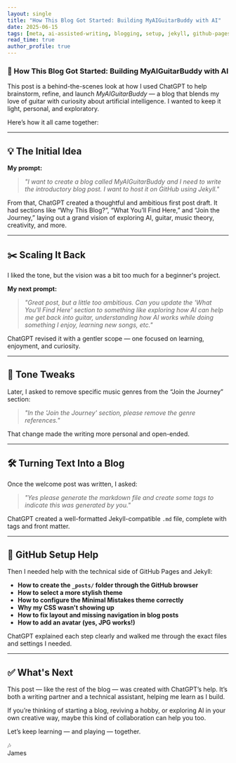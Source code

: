 ```yaml
---
layout: single
title: "How This Blog Got Started: Building MyAIGuitarBuddy with AI"
date: 2025-06-15
tags: [meta, ai-assisted-writing, blogging, setup, jekyll, github-pages]
read_time: true
author_profile: true
---
```


### 🎸 How This Blog Got Started: Building MyAIGuitarBuddy with AI

This post is a behind-the-scenes look at how I used ChatGPT to help brainstorm, refine, and launch *MyAIGuitarBuddy* — a blog that blends my love of guitar with curiosity about artificial intelligence. I wanted to keep it light, personal, and exploratory.

Here’s how it all came together:

---

## 💡 The Initial Idea

**My prompt:**
> *"I want to create a blog called MyAIGuitarBuddy and I need to write the introductory blog post. I want to host it on GitHub using Jekyll."*

From that, ChatGPT created a thoughtful and ambitious first post draft. It had sections like “Why This Blog?”, “What You’ll Find Here,” and “Join the Journey,” laying out a grand vision of exploring AI, guitar, music theory, creativity, and more.

---

## ✂️ Scaling It Back

I liked the tone, but the vision was a bit too much for a beginner's project.

**My next prompt:**
> *"Great post, but a little too ambitious. Can you update the 'What You'll Find Here' section to something like exploring how AI can help me get back into guitar, understanding how AI works while doing something I enjoy, learning new songs, etc."*

ChatGPT revised it with a gentler scope — one focused on learning, enjoyment, and curiosity.

---

## 🎵 Tone Tweaks

Later, I asked to remove specific music genres from the “Join the Journey” section:

> *"In the 'Join the Journey' section, please remove the genre references."*

That change made the writing more personal and open-ended.

---

## 🛠️ Turning Text Into a Blog

Once the welcome post was written, I asked:

> *"Yes please generate the markdown file and create some tags to indicate this was generated by you."*

ChatGPT created a well-formatted Jekyll-compatible `.md` file, complete with tags and front matter.

---

## 🚧 GitHub Setup Help

Then I needed help with the technical side of GitHub Pages and Jekyll:

- **How to create the `_posts/` folder through the GitHub browser**
- **How to select a more stylish theme**
- **How to configure the Minimal Mistakes theme correctly**
- **Why my CSS wasn't showing up**
- **How to fix layout and missing navigation in blog posts**
- **How to add an avatar (yes, JPG works!)**

ChatGPT explained each step clearly and walked me through the exact files and settings I needed.

---

## ✅ What's Next

This post — like the rest of the blog — was created with ChatGPT’s help. It’s both a writing partner and a technical assistant, helping me learn as I build.

If you’re thinking of starting a blog, reviving a hobby, or exploring AI in your own creative way, maybe this kind of collaboration can help you too.

Let’s keep learning — and playing — together.

🎶  
James  
